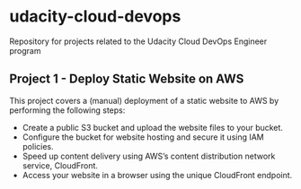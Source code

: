 # udacity-cloud-devops
Repository for projects related to the Udacity Cloud DevOps Engineer program

## Project 1 - Deploy Static Website on AWS
This project covers a (manual) deployment of a static website to AWS by performing the following steps:

 - Create a public S3 bucket and upload the website files to your bucket.
 - Configure the bucket for website hosting and secure it using IAM policies.
 - Speed up content delivery using AWS’s content distribution network service, CloudFront.
 - Access your website in a browser using the unique CloudFront endpoint.

